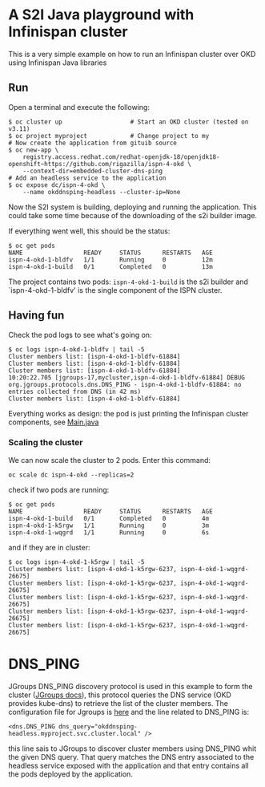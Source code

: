# A S2I Java playground with Infinispan cluster
This is a very simple example on how to run an Infinispan cluster over OKD using Infinispan Java libraries
## Run
Open a terminal and execute the following:
```
$ oc cluster up                   # Start an OKD cluster (tested on v3.11)
$ oc project myproject            # Change project to my
# Now create the application from gituib source
$ oc new-app \
    registry.access.redhat.com/redhat-openjdk-18/openjdk18-openshift~https://github.com/rigazilla/ispn-4-okd \
    --context-dir=embedded-cluster-dns-ping
# Add an headless service to the application    
$ oc expose dc/ispn-4-okd \
    --name okddnsping-headless --cluster-ip=None
```
Now the S2I system is building, deploying and running the application. This could take some time because of the downloading of the s2i builder image.

If everything went well, this should be the status:
```
$ oc get pods
NAME                 READY     STATUS      RESTARTS   AGE
ispn-4-okd-1-bldfv   1/1       Running     0          12m
ispn-4-okd-1-build   0/1       Completed   0          13m
```
The project contains two pods: `ispn-4-okd-1-build` is the s2i builder and `ispn-4-okd-1-bldfv' is the single component of the ISPN cluster.

## Having fun
Check the pod logs to see what's going on:
```
$ oc logs ispn-4-okd-1-bldfv | tail -5
Cluster members list: [ispn-4-okd-1-bldfv-61884]
Cluster members list: [ispn-4-okd-1-bldfv-61884]
Cluster members list: [ispn-4-okd-1-bldfv-61884]
10:20:22.705 [jgroups-17,mycluster,ispn-4-okd-1-bldfv-61884] DEBUG org.jgroups.protocols.dns.DNS_PING - ispn-4-okd-1-bldfv-61884: no entries collected from DNS (in 42 ms)
Cluster members list: [ispn-4-okd-1-bldfv-61884]
```
Everything works as design: the pod is just printing the Infinispan cluster components, see [Main.java](https://github.com/rigazilla/ispn-4-okd/blob/master/embedded-cluster-dns-ping/src/main/java/org/infinispan/tutorial/okddnsping/Main.java)
### Scaling the cluster
We can now scale the cluster to 2 pods.
Enter this command:
```
oc scale dc ispn-4-okd --replicas=2
```
check if two pods are running:
```
$ oc get pods
NAME                 READY     STATUS      RESTARTS   AGE
ispn-4-okd-1-build   0/1       Completed   0          4m
ispn-4-okd-1-k5rgw   1/1       Running     0          3m
ispn-4-okd-1-wqgrd   1/1       Running     0          6s
```
and if they are in cluster:
```
$ oc logs ispn-4-okd-1-k5rgw | tail -5
Cluster members list: [ispn-4-okd-1-k5rgw-6237, ispn-4-okd-1-wqgrd-26675]
Cluster members list: [ispn-4-okd-1-k5rgw-6237, ispn-4-okd-1-wqgrd-26675]
Cluster members list: [ispn-4-okd-1-k5rgw-6237, ispn-4-okd-1-wqgrd-26675]
Cluster members list: [ispn-4-okd-1-k5rgw-6237, ispn-4-okd-1-wqgrd-26675]
Cluster members list: [ispn-4-okd-1-k5rgw-6237, ispn-4-okd-1-wqgrd-26675]
```
# DNS_PING
JGroups DNS_PING discovery protocol is used in this example to form the cluster ([JGroups docs](http://jgroups.org/manual4/index.html#_dns_ping)), this protocol queries the DNS service (OKD provides kube-dns) to retrieve the list of the cluster members. The configuration file for Jgroups is [here](https://github.com/rigazilla/ispn-4-okd/blob/master/embedded-cluster-dns-ping/src/main/resources/cluster-dns-ping.xml) and the line related to DNS_PING is:
```
<dns.DNS_PING dns_query="okddnsping-headless.myproject.svc.cluster.local" />
```
this line sais to JGroups to discover cluster members using DNS_PING whit the given DNS query. That query matches the DNS entry associated to the headless service exposed with the application and that entry contains all the pods deployed by the application.

